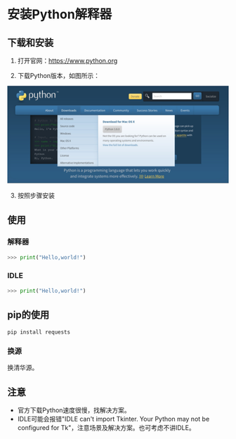 # 安装Python解释器

## 下载和安装

1. 打开官网：https://www.python.org

2. 下载Python版本，如图所示：

![](images/python_download.jpg)

3. 按照步骤安装

## 使用

### 解释器

```python
>>> print("Hello,world!")
```

### IDLE

```python
>>> print("Hello,world!")
```

## pip的使用

```shell
pip install requests
```

### 换源

换清华源。

## 注意

- 官方下载Python速度很慢，找解决方案。
- IDLE可能会报错"IDLE can't import Tkinter. Your Python may not be configured for Tk"，注意场景及解决方案。也可考虑不讲IDLE。

